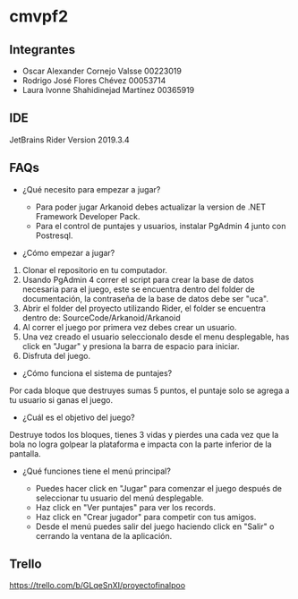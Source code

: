 # cmvpf2

## Integrantes

- Oscar Alexander Cornejo Valsse 00223019
- Rodrigo José Flores Chévez 00053714
- Laura Ivonne Shahidinejad Martínez 00365919

## IDE

JetBrains Rider Version 2019.3.4

## FAQs
- ¿Qué necesito para empezar a jugar?

  - Para poder jugar Arkanoid debes actualizar la version de .NET Framework Developer Pack.
  - Para el control de puntajes y usuarios, instalar PgAdmin 4 junto con Postresql.

- ¿Cómo empezar a jugar?

1. Clonar el repositorio en tu computador.
2. Usando PgAdmin 4 correr el script para crear la base de datos necesaria para el juego,
este se encuentra dentro del folder de documentación, la contraseña de la base de datos debe ser "uca".
3. Abrir el folder del proyecto utilizando Rider, el folder se encuentra dentro de:
SourceCode/Arkanoid/Arkanoid
4. Al correr el juego por primera vez debes crear un usuario.
5. Una vez creado el usuario seleccionalo desde el menu desplegable, has click
en "Jugar" y presiona la barra de espacio para iniciar.
6. Disfruta del juego.

- ¿Cómo funciona el sistema de puntajes?

Por cada bloque que destruyes sumas 5 puntos, el puntaje solo se agrega a tu usuario si ganas el juego.

- ¿Cuál es el objetivo del juego?

Destruye todos los bloques, tienes 3 vidas y pierdes una cada vez que la bola
no logra golpear la plataforma e impacta con la parte inferior de la pantalla.

- ¿Qué funciones tiene el menú principal?

  - Puedes hacer click en "Jugar" para comenzar el juego después de seleccionar tu usuario del menú desplegable.
  - Haz click en "Ver puntajes" para ver los records.
  - Haz click en "Crear jugador" para competir con tus amigos.
  - Desde el menú puedes salir del juego haciendo click en "Salir" o cerrando la ventana de la aplicación.

## Trello

https://trello.com/b/GLqeSnXI/proyectofinalpoo
